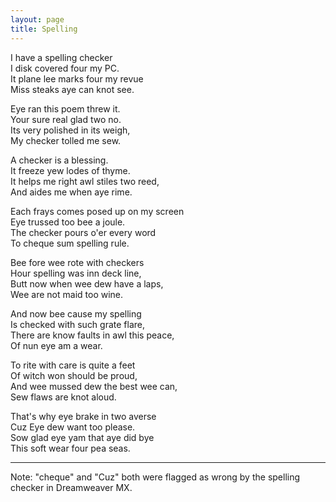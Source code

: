 ```yaml
---
layout: page
title: Spelling
---
```

 
I have a spelling checker<br>
I disk covered four my PC.<br>
It plane lee marks four my revue<br>
Miss steaks aye can knot see.</p>

Eye ran this poem threw it.<br>
Your sure real glad two no.<br>
Its very polished in its weigh,<br>
My checker tolled me sew.</p>

A checker is a blessing.<br>
It freeze yew lodes of thyme.<br>
It helps me right awl stiles two reed,<br>
And aides me when aye rime.</p>

Each frays comes posed up on my screen<br>
Eye trussed too bee a joule.<br>
The checker pours o'er every word<br>
To cheque sum spelling rule.</p>

Bee fore wee rote with checkers<br>
Hour spelling was inn deck line,<br>
Butt now when wee dew have a laps,<br>
Wee are not maid too wine.</p>

And now bee cause my spelling<br>
Is checked with such grate flare,<br>
There are know faults in awl this peace,<br>
Of nun eye am a wear.</p>

To rite with care is quite a feet<br>
Of witch won should be proud,<br>
And wee mussed dew the best wee can,<br>
Sew flaws are knot aloud.</p>

That's why eye brake in two averse<br>
Cuz Eye dew want too please.<br>
Sow glad eye yam that aye did bye<br>
This soft wear four pea seas.</p>

---

Note: "cheque" and "Cuz" both were flagged as wrong by the spelling checker in Dreamweaver MX.
